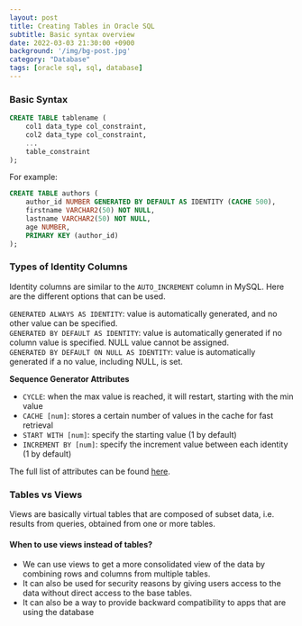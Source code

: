 ```yaml
---
layout: post
title: Creating Tables in Oracle SQL
subtitle: Basic syntax overview
date: 2022-03-03 21:30:00 +0900
background: '/img/bg-post.jpg'
category: "Database"
tags: [oracle sql, sql, database]
---
```



### Basic Syntax
```sql
CREATE TABLE tablename (
    col1 data_type col_constraint,
    col2 data_type col_constraint,
    ...
    table_constraint
);
```

For example:
```sql
CREATE TABLE authors (
    author_id NUMBER GENERATED BY DEFAULT AS IDENTITY (CACHE 500),
    firstname VARCHAR2(50) NOT NULL,
    lastname VARCHAR2(50) NOT NULL,
    age NUMBER,
    PRIMARY KEY (author_id)
);
```

### Types of Identity Columns
Identity columns are similar to the `AUTO_INCREMENT` column in MySQL. Here are the different options that can be used.

`GENERATED ALWAYS AS IDENTITY`: value is automatically generated, and no other value can be specified.  
`GENERATED BY DEFAULT AS IDENTITY`: value is automatically generated if no column value is specified. NULL value cannot be assigned.  
`GENERATED BY DEFAULT ON NULL AS IDENTITY`: value is automatically generated if a no value, including NULL, is set.

**Sequence Generator Attributes**
* `CYCLE`: when the max value is reached, it will restart, starting with the min value  
* `CACHE [num]`: stores a certain number of values in the cache for fast retrieval
* `START WITH [num]`: specify the starting value (1 by default)  
* `INCREMENT BY [num]`: specify the increment value between each identity (1 by default)  

The full list of attributes can be found [here](https://docs.oracle.com/en/database/other-databases/nosql-database/19.1/java-driver-table/sequence-generator-attributes.html).


### Tables vs Views
Views are basically virtual tables that are composed of subset data, i.e. results from queries, obtained from one or more tables. 

#### When to use views instead of tables?
* We can use views to get a more consolidated view of the data by combining rows and columns from multiple tables. 
* It can also be used for security reasons by giving users access to the data without direct access to the base tables.
* It can also be a way to provide backward compatibility to apps that are using the database